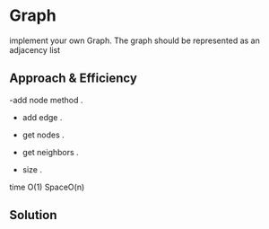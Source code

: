 # Graph
<!-- Description of the challenge -->
implement your own Graph. The graph should be represented as an adjacency list

## Approach & Efficiency
<!-- What approach did you take? Why? What is the Big O space/time for this approach? -->
-add node method .

- add edge .

- get nodes .

- get neighbors .

- size .

time O(1)
SpaceO(n)
## Solution
<!-- Show how to run your code, and examples of it in action -->
